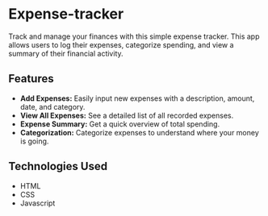 # Expense-tracker
Track and manage your finances with this simple expense tracker. This app allows users to log their expenses, categorize spending, and view a summary of their financial activity.

## Features
* **Add Expenses:** Easily input new expenses with a description, amount, date, and category.
* **View All Expenses:** See a detailed list of all recorded expenses.
* **Expense Summary:** Get a quick overview of total spending.
* **Categorization:** Categorize expenses to understand where your money is going.

## Technologies Used
* HTML
* CSS
* Javascript



